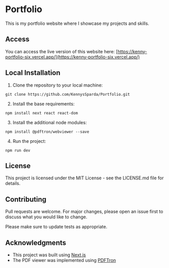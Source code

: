 # Portfolio

This is my portfolio website where I showcase my projects and skills.

## Access

You can access the live version of this website here: [https://kenny-portfolio-six.vercel.app/](https://kenny-portfolio-six.vercel.app/)

## Local Installation

1. Clone the repository to your local machine:

```
git clone https://github.com/KennysSparda/Portfolio.git
```

2. Install the base requirements:

```
npm install next react react-dom
```

3. Install the additional node modules:

```
npm install @pdftron/webviewer --save
```

4. Run the project:

```
npm run dev
```

## License

This project is licensed under the MIT License - see the LICENSE.md file for details.

## Contributing

Pull requests are welcome. For major changes, please open an issue first to discuss what you would like to change.

Please make sure to update tests as appropriate.

## Acknowledgments

- This project was built using [Next.js](https://nextjs.org/)
- The PDF viewer was implemented using [PDFTron](https://www.pdftron.com/) 
